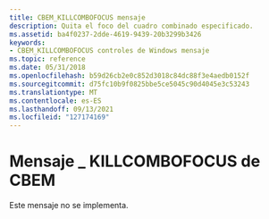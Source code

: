 ```yaml
---
title: CBEM_KILLCOMBOFOCUS mensaje
description: Quita el foco del cuadro combinado especificado.
ms.assetid: ba4f0237-2dde-4619-9439-20b3299b3426
keywords:
- CBEM_KILLCOMBOFOCUS controles de Windows mensaje
ms.topic: reference
ms.date: 05/31/2018
ms.openlocfilehash: b59d26cb2e0c852d3018c84dc88f3e4aedb0152f
ms.sourcegitcommit: d75fc10b9f0825bbe5ce5045c90d4045e3c53243
ms.translationtype: MT
ms.contentlocale: es-ES
ms.lasthandoff: 09/13/2021
ms.locfileid: "127174169"
---
```

# <a name="cbem_killcombofocus-message"></a>Mensaje \_ KILLCOMBOFOCUS de CBEM

Este mensaje no se implementa.

 

 




